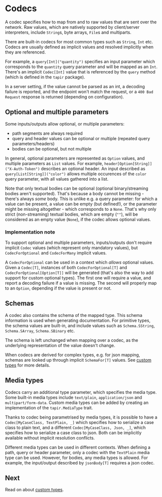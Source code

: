 # Codecs

A codec specifies how to map from and to raw values that are sent over the network. Raw values, which are natively 
supported by client/server interpreters, include `String`s, byte arrays, `File`s and multiparts.

There are built-in codecs for most common types such as `String`, `Int` etc. Codecs are usually defined as implicit 
values and resolved implicitly when they are referenced.

For example, a `query[Int]("quantity")` specifies an input parameter which corresponds to the `quantity` query 
parameter and will be mapped as an `Int`. There's an implicit `Codec[Int]` value that is referenced by the `query`
method (which is defined in the `tapir` package). 

In a server setting, if the value cannot be parsed as an int, a decoding failure is reported, and the endpoint 
won't match the request, or a `400 Bad Request` response is returned (depending on configuration).

## Optional and multiple parameters

Some inputs/outputs allow optional, or multiple parameters:

* path segments are always required
* query and header values can be optional or multiple (repeated query parameters/headers)
* bodies can be optional, but not multiple

In general, optional parameters are represented as `Option` values, and multiple parameters as `List` values.
For example, `header[Option[String]]("X-Auth-Token")` describes an optional header. An input described as 
`query[List[String]]("color")` allows multiple occurences of the `color` query parameter, with all values gathered
into a list.

Note that only textual bodies can be optional (optional binary/streaming bodies aren't supported). That's because a body
cannot be missing - there's always *some* body. This is unlike e.g. a query parameter: for which a value can be present,
a value can be empty (but defined!), or the parameter might be missing altogether - which corresponds to a `None`.
That's why only strict (non-streaming) textual bodies, which are empty (`""`), will be considered as an empty value 
(`None`), if the codec allows optional values. 

### Implementation note

To support optional and multiple parameters, inputs/outputs don't require implicit `Codec` values (which represent
only mandatory values), but `CodecForOptional` and `CodecForMany` implicit values.

A `CodecForOptional` can be used in a context which *allows* optional values. Given a `Codec[T]`, instances of both 
`CodecForOptional[T]` and `CodecForOptional[Option[T]]` will be generated (that's also the way to add support for 
custom optional types). The first one will require a value, and report a decoding failure if a value is missing. The
second will properly map to an `Option`, depending if the value is present or not.

## Schemas

A codec also contains the schema of the mapped type. This schema information is used when generating documentation. 
For primitive types, the schema values are built-in, and include values such as `Schema.SString`, `Schema.SArray`, 
`Schema.SBinary` etc. 

The schema is left unchanged when mapping over a codec, as the underlying representation of the value doesn't change.

When codecs are derived for complex types, e.g. for json mapping, schemas are looked up through implicit
`SchemaFor[T]` values. See [custom types](customtypes.html) for more details.
 
## Media types

Codecs carry an additional type parameter, which specifies the media type. Some built-in media types include 
`text/plain`, `application/json` and `multipart/form-data`. Custom media types can be added by creating an 
implementation of the `tapir.MediaType` trait.

Thanks to codec being parametrised by media types, it is possible to have a `Codec[MyCaseClass, TextPlain, _]` which 
specifies how to serialize a case class to plain text, and a different `Codec[MyCaseClass, Json, _]`, which specifies 
how to serialize a case class to json. Both can be implicitly available without implicit resolution conflicts.

Different media types can be used in different contexts. When defining a path, query or header parameter, only a codec 
with the `TextPlain` media type can be used. However, for bodies, any media types is allowed. For example, the 
input/output described by `jsonBody[T]` requires a json codec.

## Next

Read on about [custom types](customtypes.html).
